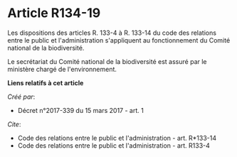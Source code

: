 # Article R134-19

Les dispositions des articles R. 133-4 à R. 133-14 du code des relations entre le public et l'administration s'appliquent au
fonctionnement du Comité national de la biodiversité.

Le secrétariat du Comité national de la biodiversité est assuré par le ministère chargé de l'environnement.

**Liens relatifs à cet article**

_Créé par_:

  - Décret n°2017-339 du 15 mars 2017 - art. 1

_Cite_:

  - Code des relations entre le public et l'administration - art. R*133-14
  - Code des relations entre le public et l'administration - art. R133-4
